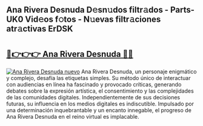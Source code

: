## Ana Rivera Desnuda D𝚎sn𝚞dos filtr𝚊dos - Parts-UK0 Vid𝚎os f𝚘tos - N𝚞evas filtr𝚊ciones atr𝚊ctivas ErDSK

# <h2><a href="http://mb11apv.tromn.icu/?c=Ana+Rivera+Desnuda">🔗👉👉👉 Ana Rivera Desnuda 🔗🔗</a></h2>

[![Ana Rivera Desnuda nuevo](https://i.imgur.com/pEAQMta.gif)](http://mb11apv.tromn.icu/?c=Ana+Rivera+Desnuda)
Ana Rivera Desnuda, un personaje enigmático y complejo, desafía las etiquetas simples. Su método único de interactuar con audiencias en línea ha fascinado y provocado críticas, generando debates sobre la expresión artística, el consentimiento y las complejidades de las comunidades digitales. Independientemente de sus decisiones futuras, su influencia en los medios digitales es indiscutible. Impulsado por una determinación inquebrantable y un encanto innegable, el progreso de Ana Rivera Desnuda en el reino virtual es implacable.

